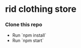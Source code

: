 <h1>rid clothing store</h1>

<h3>Clone this repo</h3>
<ul>
<li> Run `npm install`</li>
<li> Run `npm start`</li>
</ul>
